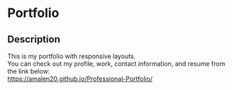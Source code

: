 # Portfolio

## Description

This is my portfolio with responsive layouts.<br>
You can check out my profile, work, contact information, and resume from the link below: <br>
https://amalen20.github.io/Professional-Portfolio/

